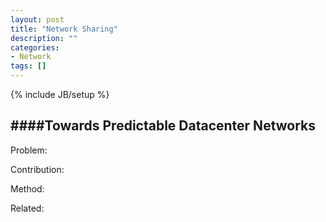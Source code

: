 ```yaml
---
layout: post
title: "Network Sharing"
description: ""
categories:
- Network 
tags: []
---
```

{% include JB/setup %}


####Towards Predictable Datacenter Networks
----

Problem:

Contribution:

Method:

Related:
